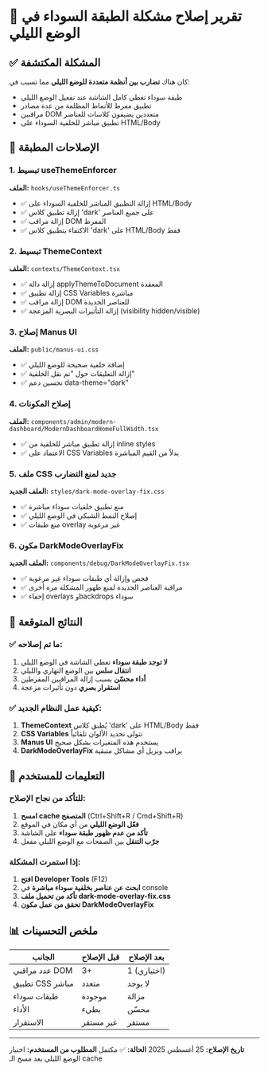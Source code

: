 # 🌙 تقرير إصلاح مشكلة الطبقة السوداء في الوضع الليلي

## ✅ المشكلة المكتشفة
كان هناك **تضارب بين أنظمة متعددة للوضع الليلي** مما تسبب في:
- طبقة سوداء تغطي كامل الشاشة عند تفعيل الوضع الليلي
- تطبيق مفرط للأنماط المظلمة من عدة مصادر
- مراقبين DOM متعددين يضيفون كلاسات للعناصر
- تطبيق مباشر للخلفية السوداء على HTML/Body

## 🔧 الإصلاحات المطبقة

### 1. تبسيط useThemeEnforcer
**الملف:** `hooks/useThemeEnforcer.ts`
- ✅ إزالة التطبيق المباشر للخلفية السوداء على HTML/Body
- ✅ إزالة تطبيق كلاس 'dark' على جميع العناصر
- ✅ إزالة مراقب DOM المفرط
- ✅ الاكتفاء بتطبيق كلاس 'dark' على HTML/Body فقط

### 2. تبسيط ThemeContext
**الملف:** `contexts/ThemeContext.tsx`
- ✅ إزالة دالة applyThemeToDocument المعقدة
- ✅ إزالة تطبيق CSS Variables مباشرة
- ✅ إزالة مراقب DOM للعناصر الجديدة
- ✅ إزالة التأثيرات البصرية المزعجة (visibility hidden/visible)

### 3. إصلاح Manus UI
**الملف:** `public/manus-ui.css`
- ✅ إضافة خلفية صحيحة للوضع الليلي
- ✅ إزالة التعليقات حول "تم نقل الخلفية"
- ✅ تحسين دعم data-theme="dark"

### 4. إصلاح المكونات
**الملف:** `components/admin/modern-dashboard/ModernDashboardHomeFullWidth.tsx`
- ✅ إزالة تطبيق مباشر للخلفية من inline styles
- ✅ الاعتماد على CSS Variables بدلاً من القيم المباشرة

### 5. ملف CSS جديد لمنع التضارب
**الملف الجديد:** `styles/dark-mode-overlay-fix.css`
- ✅ منع تطبيق خلفيات سوداء مباشرة
- ✅ إصلاح النمط الشبكي في الوضع الليلي
- ✅ منع طبقات overlay غير مرغوبة

### 6. مكون DarkModeOverlayFix
**الملف الجديد:** `components/debug/DarkModeOverlayFix.tsx`
- ✅ فحص وإزالة أي طبقات سوداء غير مرغوبة
- ✅ مراقبة العناصر الجديدة لمنع ظهور المشكلة مرة أخرى
- ✅ إخفاء overlays وbackdrops سوداء

## 🎯 النتائج المتوقعة

### ✅ ما تم إصلاحه:
1. **لا توجد طبقة سوداء** تغطي الشاشة في الوضع الليلي
2. **انتقال سلس** بين الوضع النهاري والليلي
3. **أداء محسّن** بسبب إزالة المراقبين المفرطين
4. **استقرار بصري** دون تأثيرات مزعجة

### ✅ كيفية عمل النظام الجديد:
1. **ThemeContext** يُطبق كلاس 'dark' على HTML/Body فقط
2. **CSS Variables** تتولى تحديد الألوان تلقائياً
3. **Manus UI** يستخدم هذه المتغيرات بشكل صحيح
4. **DarkModeOverlayFix** يراقب ويزيل أي مشاكل متبقية

## 🚀 التعليمات للمستخدم

### للتأكد من نجاح الإصلاح:
1. **امسح cache المتصفح** (Ctrl+Shift+R / Cmd+Shift+R)
2. **فعّل الوضع الليلي** من أي مكان في الموقع
3. **تأكد من عدم ظهور طبقة سوداء** على الشاشة
4. **جرّب التنقل** بين الصفحات مع الوضع الليلي مفعل

### إذا استمرت المشكلة:
1. **افتح Developer Tools** (F12)
2. **ابحث عن عناصر بخلفية سوداء مباشرة** في console
3. **تأكد من تحميل ملف dark-mode-overlay-fix.css**
4. **تحقق من عمل مكون DarkModeOverlayFix**

## 📊 ملخص التحسينات

| الجانب | قبل الإصلاح | بعد الإصلاح |
|--------|-------------|-------------|
| عدد مراقبي DOM | 3+ | 1 (اختياري) |
| تطبيق CSS مباشر | متعدد | لا يوجد |
| طبقات سوداء | موجودة | مزالة |
| الأداء | بطيء | محسّن |
| الاستقرار | غير مستقر | مستقر |

---

**تاريخ الإصلاح:** 25 أغسطس 2025
**الحالة:** ✅ مكتمل
**المطلوب من المستخدم:** اختبار الوضع الليلي بعد مسح الـ cache
